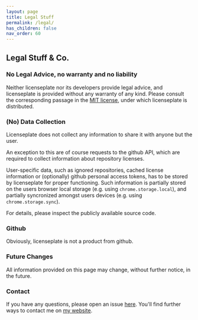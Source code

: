 ```yaml
---
layout: page
title: Legal Stuff
permalink: /legal/
has_children: false
nav_order: 60
---
```


## Legal Stuff & Co. 

### No Legal Advice, no warranty and no liability

Neither licenseplate nor its developers provide legal advice, 
and licenseplate is provided without any warranty of any kind.
Please consult the corresponding passage in the 
 [MIT license](https://github.com/MiWeiss/licenseplate/blob/main/LICENSE),
under which licenseplate is distributed. 

### (No) Data Collection
Licenseplate does not collect any information to share it with anyone but the user.

An exception to this are of course requests to the github API, which are required 
to collect information about repository licenses. 

User-specific data, such as ignored repositories, cached license information or (optionally) github personal access tokens,
has to be stored by licenseplate for proper functioning. 
Such information is partially stored on the users browser local storage (e.g. using `chrome.storage.local`), 
and partially syncronized amongst users devices (e.g. using `chrome.storage.sync`).

For details, please inspect the publicly available source code.

### Github
Obviously, licenseplate is not a product from github.

### Future Changes
All information provided on this page may change, without further notice, in the future.

### Contact
If you have any questions, please open an issue [here](https://github.com/MiWeiss/licenseplate/issues).
You'll find further ways to contact me on [my website](https://mweiss.ch).
